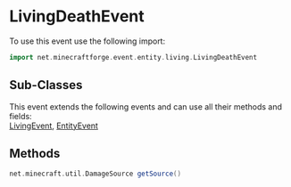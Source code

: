 # LivingDeathEvent

To use this event use the following import:
```groovy
import net.minecraftforge.event.entity.living.LivingDeathEvent
```

## Sub-Classes
This event extends the following events and can use all their methods and fields: <br>
[LivingEvent](living_event/living_event.md), [EntityEvent](entity_event/entity_event.md)

## Methods
```groovy
net.minecraft.util.DamageSource getSource()
```
